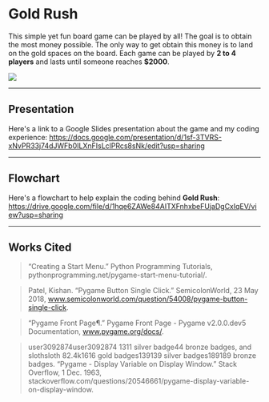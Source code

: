 # Gold Rush
This simple yet fun board game can be played by all! The goal is to obtain the most money possible. The only way to get obtain this money is to land on the gold spaces on the board. Each game can be played by **2 to 4 players** and lasts until someone reaches **$2000**.

![](https://lh5.googleusercontent.com/TeSKAYtNFvLsInZiLQScB2_2aUJpg5V_D4KGBl_GBiEX5AuHR1Nj19uEwfRVRXmb2XJPKGVFiqs1pjZV8syfWPtA9sd4LDerc1-28C4i8F5gEYOr7u0f2xkJUWcbLLcwKtN7XNQ0Bag)
***
## Presentation
Here's a link to a Google Slides presentation about the game and my coding experience: https://docs.google.com/presentation/d/1sf-3TVRS-xNvPR33j74dJWFb0ILXnFIsLclPRcs8sNk/edit?usp=sharing
***
## Flowchart
Here's a flowchart to help explain the coding behind **Gold Rush**: https://drive.google.com/file/d/1hqe6ZAWe84AITXFnhxbeFUjaDgCxIqEV/view?usp=sharing
***
## Works Cited
> “Creating a Start Menu.” Python Programming Tutorials, pythonprogramming.net/pygame-start-menu-tutorial/.

> Patel, Kishan. “Pygame Button Single Click.” SemicolonWorld, 23 May 2018, www.semicolonworld.com/question/54008/pygame-button-single-click.

> “Pygame Front Page¶.” Pygame Front Page - Pygame v2.0.0.dev5 Documentation, www.pygame.org/docs/.

> user3092874user3092874 1311 silver badge44 bronze badges, and slothsloth 82.4k1616 gold badges139139 silver badges189189 bronze badges. “Pygame - Display Variable on Display Window.” Stack Overflow, 1 Dec. 1963, stackoverflow.com/questions/20546661/pygame-display-variable-on-display-window.

